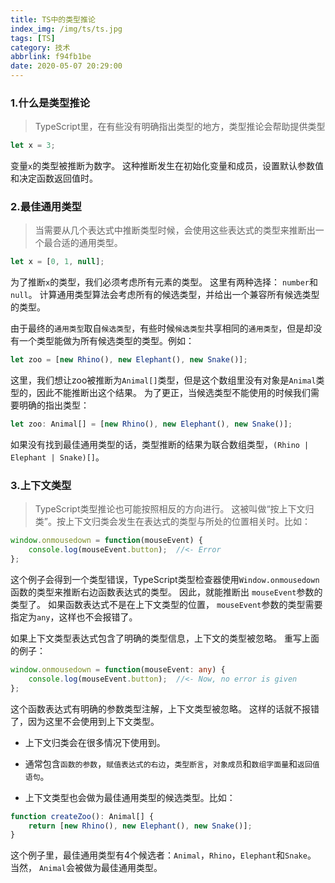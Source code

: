 ```yaml
---
title: TS中的类型推论
index_img: /img/ts/ts.jpg
tags: [TS]
category: 技术
abbrlink: f94fb1be
date: 2020-05-07 20:29:00
---
```


### 1.什么是类型推论

> TypeScript里，在有些没有明确指出类型的地方，类型推论会帮助提供类型

```ts
let x = 3;
```

变量`x`的类型被推断为数字。 这种推断发生在初始化变量和成员，设置默认参数值和决定函数返回值时。


### 2.最佳通用类型

> 当需要从几个表达式中推断类型时候，会使用这些表达式的类型来推断出一个最合适的通用类型。

```ts
let x = [0, 1, null];
```

为了推断`x`的类型，我们必须考虑所有元素的类型。 
这里有两种选择： `number`和`null`。 
计算通用类型算法会考虑所有的候选类型，并给出一个兼容所有候选类型的类型。


由于最终的`通用类型`取自`候选类型`，有些时候`候选类型`共享相同的`通用类型`，但是却没有一个类型能做为所有候选类型的类型。例如：

```ts
let zoo = [new Rhino(), new Elephant(), new Snake()];
```
这里，我们想让zoo被推断为`Animal[]`类型，但是这个数组里没有对象是`Animal`类型的，因此不能推断出这个结果。 为了更正，当候选类型不能使用的时候我们需要明确的指出类型：

```ts
let zoo: Animal[] = [new Rhino(), new Elephant(), new Snake()];
```
如果没有找到最佳通用类型的话，类型推断的结果为联合数组类型，`(Rhino | Elephant | Snake)[]`。


### 3.上下文类型

> TypeScript类型推论也可能按照相反的方向进行。 这被叫做“按上下文归类”。按上下文归类会发生在表达式的类型与所处的位置相关时。比如：

```ts
window.onmousedown = function(mouseEvent) {
    console.log(mouseEvent.button);  //<- Error
};
```

这个例子会得到一个类型错误，TypeScript类型检查器使用`Window.onmousedown`函数的类型来推断右边函数表达式的类型。 因此，就能推断出 `mouseEvent`参数的类型了。 如果函数表达式不是在上下文类型的位置， `mouseEvent`参数的类型需要指定为`any`，这样也不会报错了。

如果上下文类型表达式包含了明确的类型信息，上下文的类型被忽略。 重写上面的例子：

```ts
window.onmousedown = function(mouseEvent: any) {
    console.log(mouseEvent.button);  //<- Now, no error is given
};
```

这个函数表达式有明确的参数类型注解，上下文类型被忽略。 这样的话就不报错了，因为这里不会使用到上下文类型。



+ 上下文归类会在很多情况下使用到。 

+ 通常包含`函数的参数`，`赋值表达式的右边`，`类型断言`，`对象成员`和`数组字面量`和`返回值语句`。 

+ 上下文类型也会做为最佳通用类型的候选类型。比如：

```ts
function createZoo(): Animal[] {
    return [new Rhino(), new Elephant(), new Snake()];
}
```

这个例子里，最佳通用类型有4个候选者：`Animal`，`Rhino`，`Elephant`和`Snake`。 
当然， `Animal`会被做为最佳通用类型。

